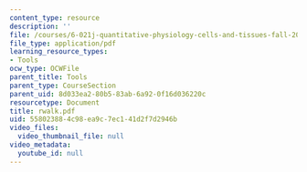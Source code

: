 ```yaml
---
content_type: resource
description: ''
file: /courses/6-021j-quantitative-physiology-cells-and-tissues-fall-2004/558023884c98ea9c7ec141d2f7d2946b_rwalk.pdf
file_type: application/pdf
learning_resource_types:
- Tools
ocw_type: OCWFile
parent_title: Tools
parent_type: CourseSection
parent_uid: 8d033ea2-80b5-83ab-6a92-0f16d036220c
resourcetype: Document
title: rwalk.pdf
uid: 55802388-4c98-ea9c-7ec1-41d2f7d2946b
video_files:
  video_thumbnail_file: null
video_metadata:
  youtube_id: null
---
```

